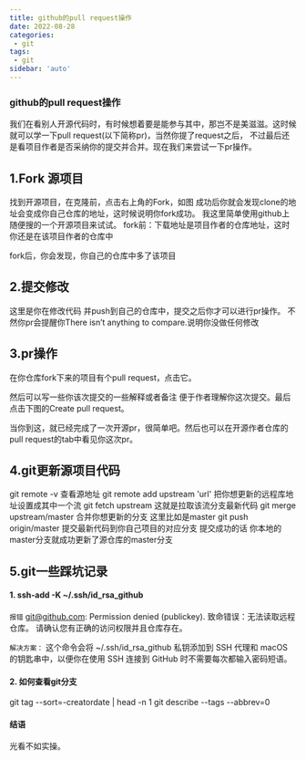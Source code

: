 ```yaml
---
title: github的pull request操作
date: 2022-08-28
categories:
 - git
tags:
 - git
sidebar: 'auto'
---
```


### github的pull request操作
我们在看别人开源代码时，有时候想着要是能参与其中，那岂不是美滋滋。这时候就可以学一下pull request(以下简称pr)，当然你提了request之后， 不过最后还是看项目作者是否采纳你的提交并合并。现在我们来尝试一下pr操作。

## 1.Fork 源项目
找到开源项目，在克隆前，点击右上角的Fork，如图
成功后你就会发现clone的地址会变成你自己仓库的地址，这时候说明你fork成功。
我这里简单使用github上随便搜的一个开源项目来试试。
fork前：下载地址是项目作者的仓库地址，这时你还是在该项目作者的仓库中

fork后，你会发现，你自己的仓库中多了该项目

## 2.提交修改
这里是你在修改代码 并push到自己的仓库中，提交之后你才可以进行pr操作。
不然你pr会提醒你There isn’t anything to compare.说明你没做任何修改


## 3.pr操作
在你仓库fork下来的项目有个pull request，点击它。

然后可以写一些你该次提交的一些解释或者备注 便于作者理解你这次提交。最后点击下图的Create pull request。


当你到这，就已经完成了一次开源pr，很简单吧。然后也可以在开源作者仓库的pull request的tab中看见你这次pr。


## 4.git更新源项目代码
git remote -v 查看源地址
git remote add upstream 'url' 把你想更新的远程库地址设置成其中一个流
git fetch upstream 这就是拉取该流分支最新代码
git merge upstream/master 合并你想更新的分支 这里比如是master
git push origin/master 提交最新代码到你自己项目的对应分支
提交成功的话 你本地的master分支就成功更新了源仓库的master分支

## 5.git一些踩坑记录
#### 1. ssh-add -K ~/.ssh/id_rsa_github
`报错`
git@github.com: Permission denied (publickey).
致命错误：无法读取远程仓库。
请确认您有正确的访问权限并且仓库存在。

`解决方案：`
这个命令会将 ~/.ssh/id_rsa_github 私钥添加到 SSH 代理和 macOS 的钥匙串中，以便你在使用 SSH 连接到 GitHub 时不需要每次都输入密码短语。

#### 2. 如何查看git分支
git tag --sort=-creatordate | head -n 1
git describe --tags --abbrev=0

#### 结语

光看不如实操。
